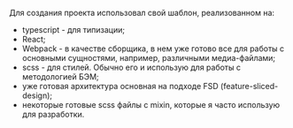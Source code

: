 Для создания проекта использовал свой шаблон, реализованном на:
 - typescript - для типизации;
 - React;
 - Webpack - в качестве сборщика, в нем уже готово все для работы с основными сущностями, например, различными медиа-файлами;
 - scss - для стилей. Обычно его и использую для работы с методологией БЭМ;
 - уже готовая архитектура основная на подходе FSD (feature-sliced-design);
 - некоторые готовые scss файлы с mixin, которые я часто использую для разработки.
